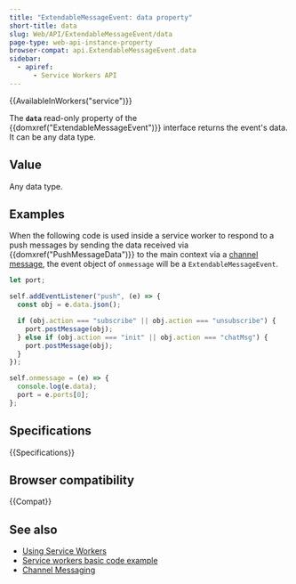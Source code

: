 ```yaml
---
title: "ExtendableMessageEvent: data property"
short-title: data
slug: Web/API/ExtendableMessageEvent/data
page-type: web-api-instance-property
browser-compat: api.ExtendableMessageEvent.data
sidebar:
  - apiref:
      - Service Workers API
---
```


{{AvailableInWorkers("service")}}

The **`data`** read-only property of the
{{domxref("ExtendableMessageEvent")}} interface returns the event's data. It can be any
data type.

## Value

Any data type.

## Examples

When the following code is used inside a service worker to respond to a push messages
by sending the data received via {{domxref("PushMessageData")}} to the main context via
a [channel message](/en-US/docs/Web/API/Channel_Messaging_API), the event
object of `onmessage` will be a `ExtendableMessageEvent`.

```js
let port;

self.addEventListener("push", (e) => {
  const obj = e.data.json();

  if (obj.action === "subscribe" || obj.action === "unsubscribe") {
    port.postMessage(obj);
  } else if (obj.action === "init" || obj.action === "chatMsg") {
    port.postMessage(obj);
  }
});

self.onmessage = (e) => {
  console.log(e.data);
  port = e.ports[0];
};
```

## Specifications

{{Specifications}}

## Browser compatibility

{{Compat}}

## See also

- [Using Service Workers](/en-US/docs/Web/API/Service_Worker_API/Using_Service_Workers)
- [Service workers basic code example](https://github.com/mdn/dom-examples/tree/main/service-worker/simple-service-worker)
- [Channel Messaging](/en-US/docs/Web/API/Channel_Messaging_API)

